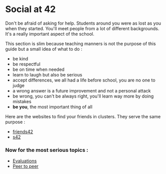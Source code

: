 # Social at 42

Don't be afraid of asking for help.
Students around you were as lost as you when they started.
You'll meet people from a lot of different backgrounds.
It's a really important aspect of the school.

This section is slim because teaching manners is not the purpose of this guide but a small idea of what to do :
- be kind
- be respectful
- be on time when needed
- learn to laugh but also be serious
- accept differences, we all had a life before school, you are no one to judge
- a wrong answer is a future improvement and not a personal attack
- be wrong, you can't be always right, you'll learn way more by doing mistakes
- **be you**, the most important thing of all

Here are the websites to find your friends in clusters.
They serve the same purpose :
- [friends42](https://friends.42paris.fr/)
- [s42](https://s42.app)

### Now for the most serious topics :
- [Evaluations](./Evaluations/intro.md)
- [Peer to peer](./P2P/intro.md)
